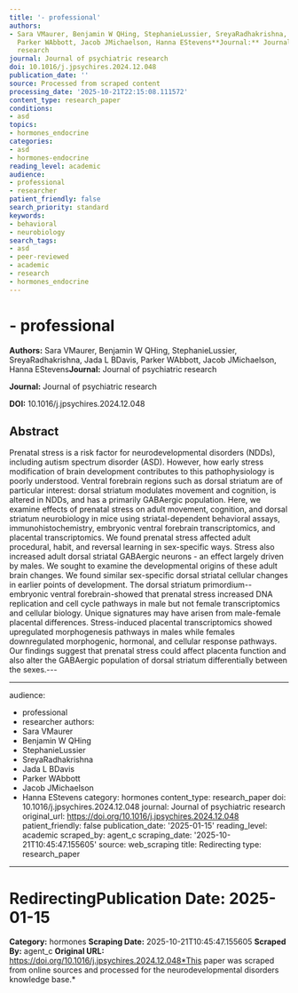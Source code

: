 ```yaml
---
title: '- professional'
authors:
- Sara VMaurer, Benjamin W QHing, StephanieLussier, SreyaRadhakrishna, Jada L BDavis,
  Parker WAbbott, Jacob JMichaelson, Hanna EStevens**Journal:** Journal of psychiatric
  research
journal: Journal of psychiatric research
doi: 10.1016/j.jpsychires.2024.12.048
publication_date: ''
source: Processed from scraped content
processing_date: '2025-10-21T22:15:08.111572'
content_type: research_paper
conditions:
- asd
topics:
- hormones_endocrine
categories:
- asd
- hormones-endocrine
reading_level: academic
audience:
- professional
- researcher
patient_friendly: false
search_priority: standard
keywords:
- behavioral
- neurobiology
search_tags:
- asd
- peer-reviewed
- academic
- research
- hormones_endocrine
---
```


# - professional

**Authors:** Sara VMaurer, Benjamin W QHing, StephanieLussier, SreyaRadhakrishna, Jada L BDavis, Parker WAbbott, Jacob JMichaelson, Hanna EStevens**Journal:** Journal of psychiatric research

**Journal:** Journal of psychiatric research

**DOI:** 10.1016/j.jpsychires.2024.12.048

## Abstract

Prenatal stress is a risk factor for neurodevelopmental disorders (NDDs), including autism spectrum disorder (ASD). However, how early stress modification of brain development contributes to this pathophysiology is poorly understood. Ventral forebrain regions such as dorsal striatum are of particular interest: dorsal striatum modulates movement and cognition, is altered in NDDs, and has a primarily GABAergic population. Here, we examine effects of prenatal stress on adult movement, cognition, and dorsal striatum neurobiology in mice using striatal-dependent behavioral assays, immunohistochemistry, embryonic ventral forebrain transcriptomics, and placental transcriptomics. We found prenatal stress affected adult procedural, habit, and reversal learning in sex-specific ways. Stress also increased adult dorsal striatal GABAergic neurons - an effect largely driven by males. We sought to examine the developmental origins of these adult brain changes. We found similar sex-specific dorsal striatal cellular changes in earlier points of development. The dorsal striatum primordium--embryonic ventral forebrain-showed that prenatal stress increased DNA replication and cell cycle pathways in male but not female transcriptomics and cellular biology. Unique signatures may have arisen from male-female placental differences. Stress-induced placental transcriptomics showed upregulated morphogenesis pathways in males while females downregulated morphogenic, hormonal, and cellular response pathways. Our findings suggest that prenatal stress could affect placenta function and also alter the GABAergic population of dorsal striatum differentially between the sexes.---

---
audience:
- professional
- researcher
authors:
- Sara VMaurer
- Benjamin W QHing
- StephanieLussier
- SreyaRadhakrishna
- Jada L BDavis
- Parker WAbbott
- Jacob JMichaelson
- Hanna EStevens
category: hormones
content_type: research_paper
doi: 10.1016/j.jpsychires.2024.12.048
journal: Journal of psychiatric research
original_url: https://doi.org/10.1016/j.jpsychires.2024.12.048
patient_friendly: false
publication_date: '2025-01-15'
reading_level: academic
scraped_by: agent_c
scraping_date: '2025-10-21T10:45:47.155605'
source: web_scraping
title: Redirecting
type: research_paper
---
# Redirecting**Publication Date:** 2025-01-15
**Category:** hormones
**Scraping Date:** 2025-10-21T10:45:47.155605
**Scraped By:** agent_c
**Original URL:** https://doi.org/10.1016/j.jpsychires.2024.12.048*This paper was scraped from online sources and processed for the neurodevelopmental disorders knowledge base.*
